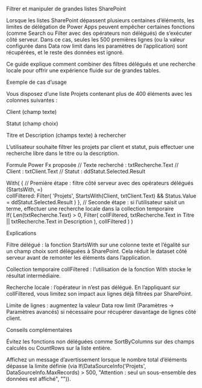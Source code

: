 Filtrer et manipuler de grandes listes SharePoint

Lorsque les listes SharePoint dépassent plusieurs centaines d’éléments, les limites de délégation de Power Apps peuvent empêcher certaines fonctions (comme Search ou Filter avec des opérateurs non délégués) de s’exécuter côté serveur. Dans ce cas, seules les 500 premières lignes (ou la valeur configurée dans Data row limit dans les paramètres de l’application) sont récupérées, et le reste des données est ignoré.

Ce guide explique comment combiner des filtres délégués et une recherche locale pour offrir une expérience fluide sur de grandes tables.

Exemple de cas d’usage

Vous disposez d’une liste Projets contenant plus de 400 éléments avec les colonnes suivantes :

Client (champ texte)

Statut (champ choix)

Titre et Description (champs texte) à rechercher

L’utilisateur souhaite filtrer les projets par client et statut, puis effectuer une recherche libre dans le titre ou la description.

Formule Power Fx proposée
// Texte recherché : txtRecherche.Text
// Client : txtClient.Text
// Statut : ddStatut.Selected.Result

With(
    {
        // Première étape : filtre côté serveur avec des opérateurs délégués (StartsWith, =)  
        collFiltered: Filter(
            'Projets',
            StartsWith(Client, txtClient.Text) && Status.Value = ddStatut.Selected.Result
        )
    },
    // Seconde étape : si l’utilisateur saisit un terme, effectuer une recherche locale dans la collection temporaire  
    If(
        Len(txtRecherche.Text) > 0,
        Filter(
            collFiltered,
            txtRecherche.Text in Titre || txtRecherche.Text in Description
        ),
        collFiltered
    )
)

Explications

Filtre délégué : la fonction StartsWith sur une colonne texte et l’égalité sur un champ choix sont déléguées à SharePoint. Cela réduit le dataset côté serveur avant de remonter les éléments dans l’application.

Collection temporaire collFiltered : l’utilisation de la fonction With stocke le résultat intermédiaire.

Recherche locale : l’opérateur in n’est pas délégué. En l’appliquant sur collFiltered, vous limitez son impact aux lignes déjà filtrées par SharePoint.

Limite de lignes : augmentez la valeur Data row limit (Paramètres → Paramètres avancés) si nécessaire pour récupérer davantage de lignes côté client.

Conseils complémentaires

Évitez les fonctions non déléguées comme SortByColumns sur des champs calculés ou CountRows sur la liste entière.

Affichez un message d’avertissement lorsque le nombre total d’éléments dépasse la limite définie (via If(DataSourceInfo('Projets', DataSourceInfo.MaxRecords) > 500, "Attention : seul un sous-ensemble des données est affiché", "")).
